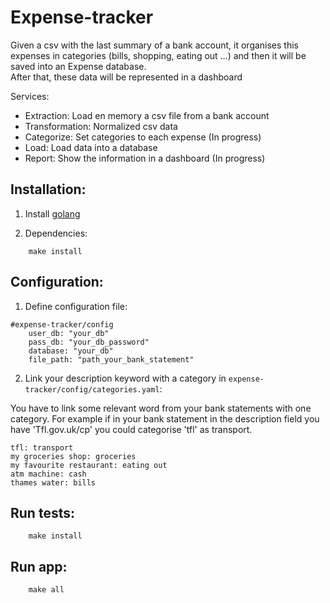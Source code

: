 # Expense-tracker

Given a csv with the last summary of a bank account, it organises this expenses in categories 
(bills, shopping, eating out …) and then it will be saved into an Expense database.  
After that, these data will be represented in a dashboard

Services:

- Extraction: Load en memory a csv file from a bank account
- Transformation: Normalized csv data
- Categorize: Set categories to each expense (In progress)
- Load: Load data into a database
- Report: Show the information in a dashboard (In progress)

## Installation:

1. Install [golang](https://golang.org/doc/install)
 
2. Dependencies:

```
    make install
```

## Configuration:
1. Define configuration file:

```
#expense-tracker/config
    user_db: "your_db"
    pass_db: "your_db_password"
    database: "your_db"
    file_path: "path_your_bank_statement"
```

2. Link your description keyword with a category in  `expense-tracker/config/categories.yaml`: 

You have to link some relevant word from your bank statements with one category.
For example if in your bank statement in the description field you have 'Tfl.gov.uk/cp' you 
could categorise 'tfl' as transport. 

```
tfl: transport
my groceries shop: groceries
my favourite restaurant: eating out
atm machine: cash
thames water: bills
```

## Run tests: 

```
    make install
```

## Run app: 

```
    make all
```
